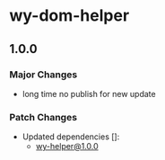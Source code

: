# wy-dom-helper

## 1.0.0

### Major Changes

- long time no publish for new update

### Patch Changes

- Updated dependencies []:
  - wy-helper@1.0.0
